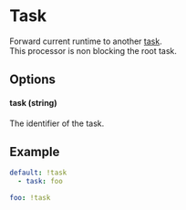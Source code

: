 # Task

Forward current runtime to another [task](/core/task).<br>
This processor is non blocking the root task.

## Options

#### task (string)

The identifier of the task.

## Example

```yaml
default: !task
  - task: foo

foo: !task
```
